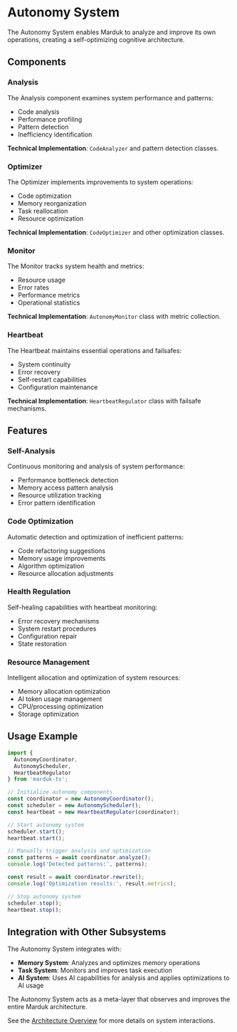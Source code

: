 
# Autonomy System

The Autonomy System enables Marduk to analyze and improve its own operations, creating a self-optimizing cognitive architecture.

## Components

### Analysis

The Analysis component examines system performance and patterns:

- Code analysis
- Performance profiling
- Pattern detection
- Inefficiency identification

**Technical Implementation**: `CodeAnalyzer` and pattern detection classes.

### Optimizer

The Optimizer implements improvements to system operations:

- Code optimization
- Memory reorganization
- Task reallocation
- Resource optimization

**Technical Implementation**: `CodeOptimizer` and other optimization classes.

### Monitor

The Monitor tracks system health and metrics:

- Resource usage
- Error rates
- Performance metrics
- Operational statistics

**Technical Implementation**: `AutonomyMonitor` class with metric collection.

### Heartbeat

The Heartbeat maintains essential operations and failsafes:

- System continuity
- Error recovery
- Self-restart capabilities
- Configuration maintenance

**Technical Implementation**: `HeartbeatRegulator` class with failsafe mechanisms.

## Features

### Self-Analysis

Continuous monitoring and analysis of system performance:

- Performance bottleneck detection
- Memory access pattern analysis
- Resource utilization tracking
- Error pattern identification

### Code Optimization

Automatic detection and optimization of inefficient patterns:

- Code refactoring suggestions
- Memory usage improvements
- Algorithm optimization
- Resource allocation adjustments

### Health Regulation

Self-healing capabilities with heartbeat monitoring:

- Error recovery mechanisms
- System restart procedures
- Configuration repair
- State restoration

### Resource Management

Intelligent allocation and optimization of system resources:

- Memory allocation optimization
- AI token usage management
- CPU/processing optimization
- Storage optimization

## Usage Example

```typescript
import { 
  AutonomyCoordinator, 
  AutonomyScheduler,
  HeartbeatRegulator 
} from 'marduk-ts';

// Initialize autonomy components
const coordinator = new AutonomyCoordinator();
const scheduler = new AutonomyScheduler();
const heartbeat = new HeartbeatRegulator(coordinator);

// Start autonomy system
scheduler.start();
heartbeat.start();

// Manually trigger analysis and optimization
const patterns = await coordinator.analyze();
console.log('Detected patterns:', patterns);

const result = await coordinator.rewrite();
console.log('Optimization results:', result.metrics);

// Stop autonomy system
scheduler.stop();
heartbeat.stop();
```

## Integration with Other Subsystems

The Autonomy System integrates with:

- **Memory System**: Analyzes and optimizes memory operations
- **Task System**: Monitors and improves task execution
- **AI System**: Uses AI capabilities for analysis and applies optimizations to AI usage

The Autonomy System acts as a meta-layer that observes and improves the entire Marduk architecture.

See the [Architecture Overview](../architecture/overview.md) for more details on system interactions.
